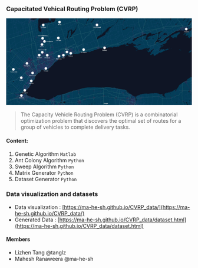 ### Capacitated Vehical Routing Problem (CVRP)

![alt text](https://raw.githubusercontent.com/ma-he-sh/ENGR_5010_Project/main/cvrp.jpg)

> The Capacity Vehicle Routing Problem (CVRP) is a combinatorial optimization problem that discovers the
optimal set of routes for a group of vehicles to complete delivery tasks.

#### Content:

1. Genetic Algorithm `Matlab`
2. Ant Colony Algorithm `Python`
3. Sweep Algorithm `Python`
4. Matrix Generator `Python`
5. Dataset Generator `Python`


### Data visualization and datasets
- Data visualization : [https://ma-he-sh.github.io/CVRP_data/](https://ma-he-sh.github.io/CVRP_data/)
- Generated Data     : [https://ma-he-sh.github.io/CVRP_data/dataset.html](https://ma-he-sh.github.io/CVRP_data/dataset.html)


#### Members
- Lizhen Tang @tanglz
- Mahesh Ranaweera @ma-he-sh